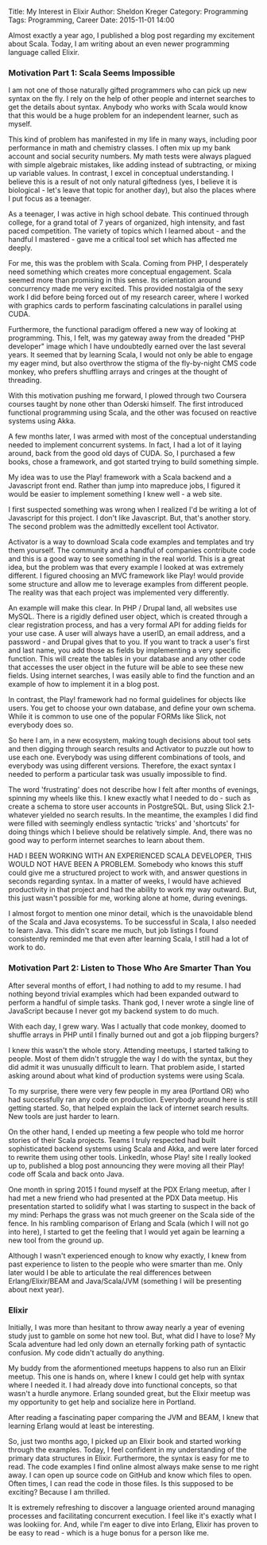 Title: My Interest in Elixir
Author: Sheldon Kreger
Category: Programming
Tags: Programming, Career
Date: 2015-11-01 14:00

Almost exactly a year ago, I published a blog post regarding my excitement about Scala. Today, I am writing about an even newer programming language called Elixir.

### Motivation Part 1: Scala Seems Impossible

I am not one of those naturally gifted programmers who can pick up new syntax on the fly. I rely on the help of other people and internet searches to get the details about syntax. Anybody who works with Scala would know that this would be a huge problem for an independent learner, such as myself.

This kind of problem has manifested in my life in many ways, including poor performance in math and chemistry classes. I often mix up my bank account and social security numbers. My math tests were always plagued with simple algebraic mistakes, like adding instead of subtracting, or mixing up variable values.
In contrast, I excel in conceptual understanding. I believe this is a result of not only natural giftedness (yes, I believe it is biological - let's leave that topic for another day), but also the places where I put focus as a teenager.

As a teenager, I was active in high school debate. This continued through college, for a grand total of 7 years of organized, high intensity, and fast paced competition. The variety of topics which I learned about - and the handful I mastered - gave me a critical tool set which has affected me deeply.

For me, this was the problem with Scala. Coming from PHP, I desperately need something which creates more conceptual engagement. Scala seemed more than promising in this sense. Its orientation around concurrency made me very excited. This provided nostalgia of the sexy work I did before being forced out of my research career, where I worked with graphics cards to perform fascinating calculations in parallel using CUDA.

Furthermore, the functional paradigm offered a new way of looking at programming. This, I felt, was my gateway away from the dreaded "PHP developer" image which I have undoubtedly earned over the last several years. It seemed that by learning Scala, I would not only be able to engage my eager mind, but also overthrow the stigma of the fly-by-night CMS code monkey, who prefers shuffling arrays and cringes at the thought of threading.

With this motivation pushing me forward, I plowed through two Coursera courses taught by none other than Oderski himself. The first introduced functional programming using Scala, and the other was focused on reactive systems using Akka.

A few months later, I was armed with most of the conceptual understanding needed to implement concurrent systems. In fact, I had a lot of it laying around, back from the good old days of CUDA. So, I purchased a few books, chose a framework, and got started trying to build something simple.

My idea was to use the Play! framework with a Scala backend and a Javascript front end. Rather than jump into mapreduce jobs, I figured it would be easier to implement something I knew well - a web site.

I first suspected something was wrong when I realized I'd be writing a lot of Javascript for this project. I don't like Javascript. But, that's another story. The second problem was the admittedly excellent tool Activator.

Activator is a way to download Scala code examples and templates and try them yourself. The community and a handful of companies contribute code and this is a good way to see something in the real world. This is a great idea, but the problem was that every example I looked at was extremely different. I figured choosing an MVC framework like Play! would provide some structure and allow me to leverage examples from different people. The reality was that each project was implemented very differently.

An example will make this clear. In PHP / Drupal land, all websites use MySQL. There is a rigidly defined user object, which is created through a clear registration process, and has a very formal API for adding fields for your use case. A user will always have a userID, an email address, and a password - and Drupal gives that to you. If you want to track a user's first and last name, you add those as fields by implementing a very specific function. This will create the tables in your database and any other code that accesses the user object in the future will be able to see these new fields. Using internet searches, I was easily able to find the function and an example of how to implement it in a blog post.

In contrast, the Play! framework had no formal guidelines for objects like users. You get to choose your own database, and define your own schema. While it is common to use one of the popular FORMs like Slick, not everybody does so.

So here I am, in a new ecosystem, making tough decisions about tool sets and then digging through search results and Activator to puzzle out how to use each one. Everybody was using different combinations of tools, and everybody was using different versions. Therefore, the exact syntax I needed to perform a particular task was usually impossible to find.

The word 'frustrating' does not describe how I felt after months of evenings, spinning my wheels like this. I knew exactly what I needed to do - such as create a schema to store user accounts in PostgreSQL. But, using Slick 2.1-whatever yielded no search results. In the meantime, the examples I did find were filled with seemingly endless syntactic 'tricks' and 'shortcuts' for doing things which I believe should be relatively simple. And, there was no good way to perform internet searches to learn about them.

HAD I BEEN WORKING WITH AN EXPERIENCED SCALA DEVELOPER, THIS WOULD NOT HAVE BEEN A PROBLEM. Somebody who knows this stuff could give me a structured project to work with, and answer questions in seconds regarding syntax. In a matter of weeks, I would have achieved productivity in that project and had the ability to work my way outward. But, this just wasn't possible for me, working alone at home, during evenings.

I almost forgot to mention one minor detail, which is the unavoidable blend of the Scala and Java ecosystems. To be successful in Scala, I also needed to learn Java. This didn't scare me much, but job listings I found consistently reminded me that even after learning Scala, I still had a lot of work to do.

### Motivation Part 2: Listen to Those Who Are Smarter Than You

After several months of effort, I had nothing to add to my resume. I had nothing beyond trivial examples which had been expanded outward to perform a handful of simple tasks. Thank god, I never wrote a single line of JavaScript because I never got my backend system to do much.

With each day, I grew wary. Was I actually that code monkey, doomed to shuffle arrays in PHP until I finally burned out and got a job flipping burgers?

I knew this wasn't the whole story. Attending meetups, I started talking to people. Most of them didn't struggle the way I do with the syntax, but they did admit it was unusually difficult to learn. That problem aside, I started asking around about what kind of production systems were using Scala.

To my surprise, there were very few people in my area (Portland OR) who had successfully ran any code on production. Everybody around here is still getting started. So, that helped explain the lack of internet search results. New tools are just harder to learn.

On the other hand, I ended up meeting a few people who told me horror stories of their Scala projects. Teams I truly respected had built sophisticated backend systems using Scala and Akka, and were later forced to rewrite them using other tools. LinkedIn, whose Play! site I really looked up to, published a blog post announcing they were moving all their Play! code off Scala and back onto Java.

One month in spring 2015 I found myself at the PDX Erlang meetup, after I had met a new friend who had presented at the PDX Data meetup. His presentation started to solidify what I was starting to suspect in the back of my mind: Perhaps the grass was not much greener on the Scala side of the fence. In his rambling comparison of Erlang and Scala (which I will not go into here), I started to get the feeling that I would yet again be learning a new tool from the ground up.

Although I wasn't experienced enough to know why exactly, I knew from past experience to listen to the people who were smarter than me. Only later would I be able to articulate the real differences between Erlang/Elixir/BEAM and Java/Scala/JVM (something I will be presenting about next year).

### Elixir

Initially, I was more than hesitant to throw away nearly a year of evening study just to gamble on some hot new tool. But, what did I have to lose? My Scala adventure had led only down an eternally forking path of syntactic confusion. My code didn't actually do anything.

My buddy from the aformentioned meetups happens to also run an Elixir meetup. This one is hands on, where I knew I could get help with syntax where I needed it. I had already dove into functional concepts, so that wasn't a hurdle anymore. Erlang sounded great, but the Elixir meetup was my opportunity to get help and socialize here in Portland.

After reading a fascinating paper comparing the JVM and BEAM, I knew that learning Erlang would at least be interesting.

So, just two months ago, I picked up an Elixir book and started working through the examples. Today, I feel confident in my understanding of the primary data structures in Elixir. Furthermore, the syntax is easy for me to read. The code examples I find online almost always make sense to me right away. I can open up source code on GitHub and know which files to open. Often times, I can read the code in those files. Is this supposed to be exciting? Because I am thrilled.

It is extremely refreshing to discover a language oriented around managing processes and facilitating concurrent execution. I feel like it's exactly what I was lookiing for. And, while I'm eager to dive into Erlang, Elixir has proven to be easy to read - which is a huge bonus for a person like me.
